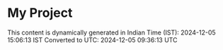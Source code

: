 # My Project

This content is dynamically generated in Indian Time (IST): 2024-12-05 15:06:13 IST
Converted to UTC: 2024-12-05 09:36:13 UTC
